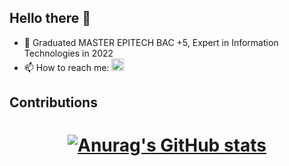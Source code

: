 ## Hello there 👋

- 💼 Graduated MASTER EPITECH BAC +5, Expert in Information Technologies in 2022
- 📫 How to reach me: <a href="https://www.linkedin.com/in/lplanch/?locale=en_US" target=”_blank” rel="noreferrer noopener"><img src="https://cdn-icons-png.flaticon.com/512/174/174857.png" width="20" height="20"></a>

## Contributions

<h1 align="center">

  [![Anurag's GitHub stats](https://github-readme-stats-lplanch.vercel.app/api?username=lplanch&count_private=true&show_icons=true&theme=tokyonight&disable_animations=true)](https://github.com/anuraghazra/github-readme-stats)

</h1>
